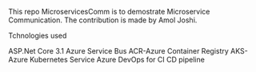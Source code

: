 This repo MicroservicesComm is to demostrate Microservice Communication.
The contribution is made by Amol Joshi.

Tchnologies used

ASP.Net Core 3.1
Azure Service Bus
ACR-Azure Container Registry
AKS-Azure Kubernetes Service
Azure DevOps for CI CD pipeline
